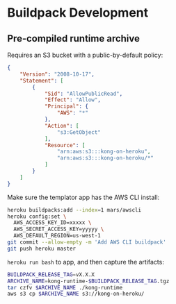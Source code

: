 # Buildpack Development

## Pre-compiled runtime archive

Requires an S3 bucket with a public-by-default policy:

```json
{
    "Version": "2008-10-17",
    "Statement": [
        {
            "Sid": "AllowPublicRead",
            "Effect": "Allow",
            "Principal": {
                "AWS": "*"
            },
            "Action": [
                "s3:GetObject"
            ],
            "Resource": [
                "arn:aws:s3:::kong-on-heroku",
                "arn:aws:s3:::kong-on-heroku/*"
            ]
        }
    ]
}
```

Make sure the templator app has the AWS CLI install:

```bash
heroku buildpacks:add --index=1 mars/awscli
heroku config:set \
  AWS_ACCESS_KEY_ID=xxxxx \
  AWS_SECRET_ACCESS_KEY=yyyyy \
  AWS_DEFAULT_REGION=us-west-1
git commit --allow-empty -m 'Add AWS CLI buildpack'
git push heroku master
```

`heroku run bash` to app, and then capture the artifacts:

```bash
BUILDPACK_RELEASE_TAG=vX.X.X
ARCHIVE_NAME=kong-runtime-$BUILDPACK_RELEASE_TAG.tgz
tar czfv $ARCHIVE_NAME ./kong-runtime
aws s3 cp $ARCHIVE_NAME s3://kong-on-heroku/
```

